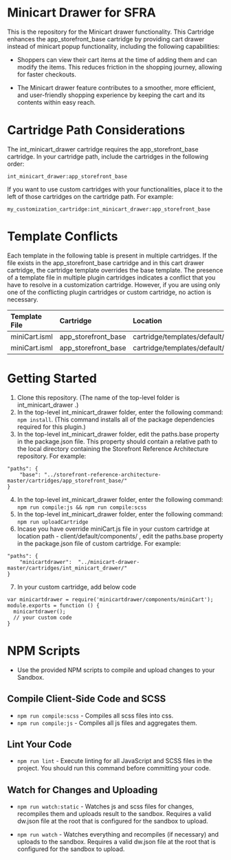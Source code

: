 # Minicart Drawer for SFRA

This is the repository for the Minicart drawer functionality. This Cartridge enhances the app\_storefront\_base cartridge by providing cart drawer instead of minicart popup functionality, including the following capabilities:

* Shoppers can view their cart items at the time of adding them and can modify the items. This reduces friction in the shopping journey, allowing for faster checkouts.

*  The Minicart drawer feature contributes to a smoother, more efficient, and user-friendly shopping experience by keeping the cart and its contents within easy reach.

# Cartridge Path Considerations
The int\_minicart\_drawer cartridge requires the app\_storefront\_base cartridge. In your cartridge path, include the cartridges in the following order:

```
int_minicart_drawer:app_storefront_base
```

If you want to use custom cartridges with your functionalities, place it to the left of those cartridges on the cartridge path. For example:

```
my_customization_cartridge:int_minicart_drawer:app_storefront_base
```
# Template Conflicts

Each template in the following table is present in multiple cartridges. If the file exists in the app\_storefront\_base cartridge and in this cart drawer cartridge, the cartridge template overrides the base template. The presence of a template file in multiple plugin cartridges indicates a conflict that you have to resolve in a customization cartridge. However, if you are using only one of the conflicting plugin cartridges or custom cartridge, no action is necessary.

| Template File | Cartridge | Location |
| :--- | :--- | :--- |
|miniCart.isml|app\_storefront\_base|cartridge/templates/default/components/header/miniCart.isml|
|miniCart.isml|app\_storefront\_base|cartridge/templates/default/checkout/cart/miniCart.isml|

# Getting Started

1. Clone this repository. (The name of the top-level folder is int\_minicart\_drawer .)
2. In the top-level int\_minicart\_drawer folder, enter the following command: `npm install`. (This command installs all of the package dependencies required for this plugin.)
3. In the top-level int\_minicart\_drawer folder, edit the paths.base property in the package.json file. This property should contain a relative path to the local directory containing the Storefront Reference Architecture repository. For example:
```
"paths": {
    "base": "../storefront-reference-architecture-master/cartridges/app_storefront_base/"
}
```
4. In the top-level int\_minicart\_drawer folder, enter the following command: `npm run compile:js && npm run compile:scss`
5. In the top-level int\_minicart\_drawer folder, enter the following command: `npm run uploadCartridge`
6. Incase you have override miniCart.js file in your custom cartridge at location path - client/default/components/ , edit the paths.base property in the package.json file of custom cartridge. For example:
```
"paths": {
    "minicartdrawer":  "../minicart-drawer-master/cartridges/int_minicart_drawer/"
}
```

7. In your custom cartridge, add below code 
```
var minicartdrawer = require('minicartdrawer/components/miniCart');
module.exports = function () {
  minicartdrawer();
  // your custom code
}
```

# NPM Scripts

* Use the provided NPM scripts to compile and upload changes to your Sandbox.

## Compile Client-Side Code and SCSS

* `npm run compile:scss` - Compiles all scss files into css.
* `npm run compile:js` - Compiles all js files and aggregates them.

## Lint Your Code

* `npm run lint` - Execute linting for all JavaScript and SCSS files in the project. You should run this command before committing your code.

## Watch for Changes and Uploading

* `npm run watch:static` - Watches js and scss files for changes, recompiles them and uploads result to the sandbox. Requires a valid dw.json file at the root that is configured for the sandbox to upload.

* `npm run watch` - Watches everything and recompiles (if necessary) and uploads to the sandbox. Requires a valid dw.json file at the root that is configured for the sandbox to upload.